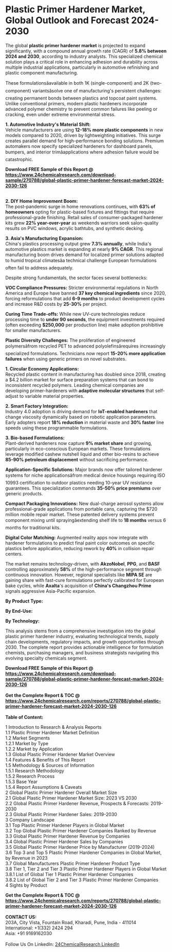<h1>Plastic Primer Hardener Market, Global Outlook and Forecast 2024-2030</h1><p>The global <strong>plastic primer hardener market</strong> is projected to expand significantly, with a compound annual growth rate (CAGR) of <strong>5.8% between 2024 and 2030</strong>, according to industry analysts. This specialized chemical solution plays a critical role in enhancing adhesion and durability across multiple industrial applications, particularly in automotive refinishing and plastic component manufacturing.</p><p>These formulationsâavailable in both 1K (single-component) and 2K (two-component) variantsâsolve one of manufacturing's persistent challenges: creating permanent bonds between plastics and topcoat paint systems. Unlike conventional primers, modern plastic hardeners incorporate advanced polymer chemistry to prevent common failures like peeling or cracking, even under extreme environmental stress.</p><p><strong>1. Automotive Industry's Material Shift:</strong><br>
Vehicle manufacturers are using <strong>12-18% more plastic components</strong> in new models compared to 2020, driven by lightweighting initiatives. This surge creates parallel demand for high-performance bonding solutions. Premium automakers now specify specialized hardeners for dashboard panels, bumpers, and interior trimâapplications where adhesion failure would be catastrophic.</p><div><b>Download FREE Sample of this Report @ 
            <a href="https://www.24chemicalresearch.com/download-sample/270788/global-plastic-primer-hardener-forecast-market-2024-2030-126">
            https://www.24chemicalresearch.com/download-sample/270788/global-plastic-primer-hardener-forecast-market-2024-2030-126</a></b></div><br><p><strong>2. DIY Home Improvement Boom:</strong><br>  
The post-pandemic surge in home renovations continues, with <strong>63% of homeowners</strong> opting for plastic-based fixtures and fittings that require professional-grade finishing. Retail sales of consumer-packaged hardener kits grew <strong>22% year-over-year</strong> as weekends warriors seek salon-quality results on PVC windows, acrylic bathtubs, and synthetic decking.</p><p><strong>3. Asia's Manufacturing Expansion:</strong><br>
China's plastics processing output grew <strong>7.3% annually</strong>, while India's automotive plastics market is expanding at nearly <strong>9% CAGR</strong>. This regional manufacturing boom drives demand for localized primer solutions adapted to humid tropical climatesâa technical challenge European formulations often fail to address adequately.</p><p>Despite strong fundamentals, the sector faces several bottlenecks:</p><p><strong>VOC Compliance Pressures:</strong> Stricter environmental regulations in North America and Europe have banned <strong>37 key chemical ingredients</strong> since 2020, forcing reformulations that add <strong>6-9 months</strong> to product development cycles and increase R&amp;D costs by <strong>25-30%</strong> per project.</p><p><strong>Curing Time Trade-offs:</strong> While new UV-cure technologies reduce processing time to <strong>under 90 seconds</strong>, the equipment investments required (often exceeding <strong>$250,000</strong> per production line) make adoption prohibitive for smaller manufacturers.</p><p><strong>Plastic Diversity Challenges:</strong> The proliferation of engineered polymersâfrom recycled PET to advanced polyolefinsârequires increasingly specialized formulations. Technicians now report <strong>15-20% more application failures</strong> when using generic primers on novel substrates.</p><p><strong>1. Circular Economy Applications:</strong><br>
Recycled plastic content in manufacturing has doubled since 2018, creating a $4.2 billion market for surface preparation systems that can bond to inconsistent recycled polymers. Leading chemical companies are developing primer-hardeners with <strong>adaptive molecular structures</strong> that self-adjust to variable material properties.</p><p><strong>2. Smart Factory Integration:</strong><br>  
Industry 4.0 adoption is driving demand for <strong>IoT-enabled hardeners</strong> that change viscosity dynamically based on robotic application parameters. Early adopters report <strong>18% reduction</strong> in material waste and <strong>30% faster</strong> line speeds using these programmable formulations.</p><p><strong>3. Bio-based Formulations:</strong><br>
Plant-derived hardeners now capture <strong>9% market share</strong> and growing, particularly in eco-conscious European markets. These formulations leverage modified cashew nutshell liquid and other bio-resins to achieve <strong>85-90% petroleum displacement</strong> without sacrificing performance.</p><p><strong>Application-Specific Solutions:</strong> Major brands now offer tailored hardener systems for niche applicationsâfrom medical device housings requiring ISO 10993 certification to outdoor plastics needing 10-year UV resistance guarantees. This specialization commands <strong>35-50% price premiums</strong> over generic products.</p><p><strong>Compact Packaging Innovations:</strong> New dual-charge aerosol systems allow professional-grade applications from portable cans, capturing the $720 million mobile repair market. These patented delivery systems prevent component mixing until sprayingâextending shelf life to <strong>18 months</strong> versus 6 months for traditional kits.</p><p><strong>Digital Color Matching:</strong> Augmented reality apps now integrate with hardener formulations to predict final paint color outcomes on specific plastics before application, reducing rework by <strong>40%</strong> in collision repair centers.</p><p>The market remains technology-driven, with <strong>AkzoNobel</strong>, <strong>PPG</strong>, and <strong>BASF</strong> controlling approximately <strong>58%</strong> of the high-performance segment through continuous innovation. However, regional specialists like <strong>MIPA SE</strong> are gaining share with fast-cure formulations perfectly calibrated for European bake cycles, while <strong>Axalta</strong>'s acquisition of <strong>China's Changzhou Prime</strong> signals aggressive Asia-Pacific expansion.</p><p><strong>By Product Type:</strong></p><p><strong>By End-Use:</strong></p><p><strong>By Technology:</strong></p><p>This analysis stems from a comprehensive investigation into the global plastic primer hardener industry, evaluating technological trends, supply chain developments, regulatory impacts, and growth opportunities through 2030. The complete report provides actionable intelligence for formulation chemists, purchasing managers, and business strategists navigating this evolving specialty chemicals segment.</p><div><b>Download FREE Sample of this Report @ 
            <a href="https://www.24chemicalresearch.com/download-sample/270788/global-plastic-primer-hardener-forecast-market-2024-2030-126">
            https://www.24chemicalresearch.com/download-sample/270788/global-plastic-primer-hardener-forecast-market-2024-2030-126</a></b></div><br><div><b>Get the Complete Report & TOC @ 
            <a href="https://www.24chemicalresearch.com/reports/270788/global-plastic-primer-hardener-forecast-market-2024-2030-126">
            https://www.24chemicalresearch.com/reports/270788/global-plastic-primer-hardener-forecast-market-2024-2030-126</a></b></div><br>
            <b>Table of Content:</b><p>1 Introduction to Research & Analysis Reports<br />
    1.1 Plastic Primer Hardener Market Definition<br />
    1.2 Market Segments<br />
        1.2.1 Market by Type<br />
        1.2.2 Market by Application<br />
    1.3 Global Plastic Primer Hardener Market Overview<br />
    1.4 Features & Benefits of This Report<br />
    1.5 Methodology & Sources of Information<br />
        1.5.1 Research Methodology<br />
        1.5.2 Research Process<br />
        1.5.3 Base Year<br />
        1.5.4 Report Assumptions & Caveats<br />
2 Global Plastic Primer Hardener Overall Market Size<br />
    2.1 Global Plastic Primer Hardener Market Size: 2023 VS 2030<br />
    2.2 Global Plastic Primer Hardener Revenue, Prospects & Forecasts: 2019-2030<br />
    2.3 Global Plastic Primer Hardener Sales: 2019-2030<br />
3 Company Landscape<br />
    3.1 Top Plastic Primer Hardener Players in Global Market<br />
    3.2 Top Global Plastic Primer Hardener Companies Ranked by Revenue<br />
    3.3 Global Plastic Primer Hardener Revenue by Companies<br />
    3.4 Global Plastic Primer Hardener Sales by Companies<br />
    3.5 Global Plastic Primer Hardener Price by Manufacturer (2019-2024)<br />
    3.6 Top 3 and Top 5 Plastic Primer Hardener Companies in Global Market, by Revenue in 2023<br />
    3.7 Global Manufacturers Plastic Primer Hardener Product Type<br />
    3.8 Tier 1, Tier 2 and Tier 3 Plastic Primer Hardener Players in Global Market<br />
        3.8.1 List of Global Tier 1 Plastic Primer Hardener Companies<br />
        3.8.2 List of Global Tier 2 and Tier 3 Plastic Primer Hardener Companies<br />
4 Sights by Product</p><div><b>Get the Complete Report & TOC @ 
            <a href="https://www.24chemicalresearch.com/reports/270788/global-plastic-primer-hardener-forecast-market-2024-2030-126">
            https://www.24chemicalresearch.com/reports/270788/global-plastic-primer-hardener-forecast-market-2024-2030-126</a></b></div><br><b>CONTACT US:</b><br>
            203A, City Vista, Fountain Road, Kharadi, Pune, India - 411014<br>
            International: +1(332) 2424 294<br>
            Asia: +91 9169162030 <br><br>
            Follow Us On LinkedIn: <a href="https://www.linkedin.com/company/24chemicalresearch/">24ChemicalResearch LinkedIn</a>